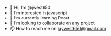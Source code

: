 - 👋 Hi, I’m @jwest650
- 👀 I’m interested in javascript
- 🌱 I’m currently learning React
- 💞️ I’m looking to collaborate on any project
- 📫 How to reach me on jaywest650@gmail.com 

<!---
jwest650/jwest650 is a ✨ special ✨ repository because its `README.md` (this file) appears on your GitHub profile.
You can click the Preview link to take a look at your changes.
--->
